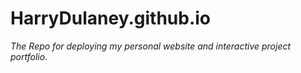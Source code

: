 # HarryDulaney.github.io

_The Repo for deploying my personal website and interactive project portfolio._
